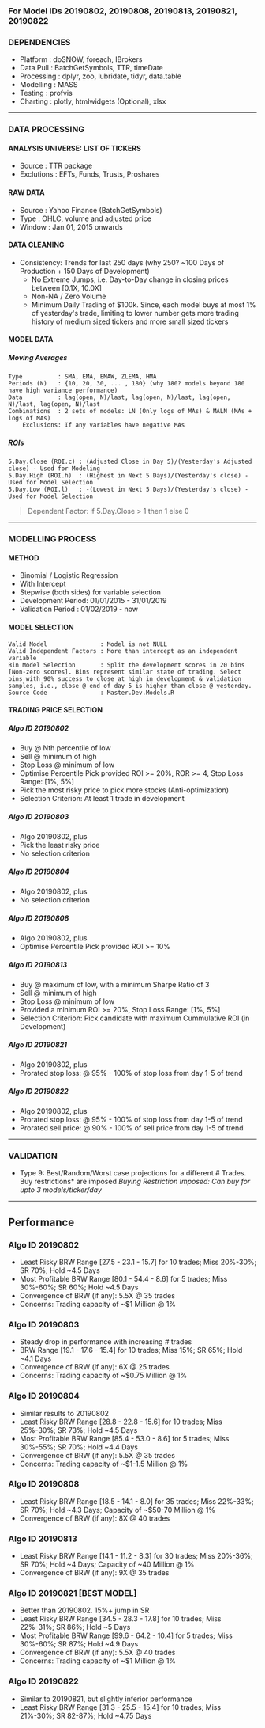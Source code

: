 ### For Model IDs 20190802, 20190808, 20190813, 20190821, 20190822
### DEPENDENCIES 
- Platform    	: doSNOW, foreach, IBrokers
- Data Pull   	: BatchGetSymbols, TTR, timeDate
- Processing  	: dplyr, zoo, lubridate, tidyr, data.table
- Modelling   	: MASS
- Testing     	: profvis
- Charting    	: plotly, htmlwidgets (Optional), xlsx

***
### DATA PROCESSING
#### ANALYSIS UNIVERSE: LIST OF TICKERS
- Source      	: TTR package
- Exclutions  	: EFTs, Funds, Trusts, Proshares

#### RAW DATA 
- Source      	: Yahoo Finance (BatchGetSymbols)
- Type        	: OHLC, volume and adjusted price
- Window      	: Jan 01, 2015 onwards

#### DATA CLEANING
- Consistency: Trends for last 250 days (why 250? ~100 Days of Production + 150 Days of Development)
    + No Extreme Jumps, i.e. Day-to-Day change in closing prices between [0.1X, 10.0X]
    + Non-NA / Zero Volume
    + Minimum Daily Trading of $100k. Since, each model buys at most 1% of yesterday's trade, limiting to lower number gets more trading history of medium sized tickers and more small sized tickers

#### MODEL DATA 

##### Moving Averages
    Type          : SMA, EMA, EMAW, ZLEMA, HMA 
    Periods (N)   : {10, 20, 30, ... , 180} (why 180? models beyond 180 have high variance performance)
    Data          : lag(open, N)/last, lag(open, N)/last, lag(open, N)/last, lag(open, N)/last 
    Combinations  : 2 sets of models: LN (Only logs of MAs) & MALN (MAs + logs of MAs)
        Exclusions: If any variables have negative MAs

##### ROIs
    5.Day.Close (ROI.c) : (Adjusted Close in Day 5)/(Yesterday's Adjusted close) - Used for Modeling
    5.Day.High (ROI.h)  : (Highest in Next 5 Days)/(Yesterday's close) - Used for Model Selection
    5.Day.Low (ROI.l)   : -(Lowest in Next 5 Days)/(Yesterday's close) - Used for Model Selection
    
> Dependent Factor: if 5.Day.Close > 1 then 1 else 0
  
***
### MODELLING PROCESS
#### METHOD
- Binomial / Logistic Regression 
- With Intercept
- Stepwise (both sides) for variable selection
- Development Period: 01/01/2015 - 31/01/2019
- Validation Period : 01/02/2019 - now
  
#### MODEL SELECTION
    Valid Model               : Model is not NULL
    Valid Independent Factors : More than intercept as an independent variable
    Bin Model Selection       : Split the development scores in 20 bins [Non-zero scores]. Bins represent similar state of trading. Select bins with 90% success to close at high in development & validation samples, i.e., close @ end of day 5 is higher than close @ yesterday.
    Source Code               : Master.Dev.Models.R

#### TRADING PRICE SELECTION

##### Algo ID 20190802
- Buy @ Nth percentile of low
- Sell @ minimum of high
- Stop Loss @ minimum of low
- Optimise Percentile Pick provided ROI >= 20%, ROR >= 4, Stop Loss Range: [1%, 5%]
- Pick the most risky price to pick more stocks (Anti-optimization)
- Selection Criterion: At least 1 trade in development

##### Algo ID 20190803
- Algo 20190802, plus
- Pick the least risky price
- No selection criterion

##### Algo ID 20190804
- Algo 20190802, plus
- No selection criterion

##### Algo ID 20190808
- Algo 20190802, plus
- Optimise Percentile Pick provided ROI >= 10%

##### Algo ID 20190813
- Buy @ maximum of low, with a minimum Sharpe Ratio of 3
- Sell @ minimum of high
- Stop Loss @ minimum of low
- Provided a minimum ROI >= 20%, Stop Loss Range: [1%, 5%]
- Selection Criterion: Pick candidate with maximum Cummulative ROI (in Development)

##### Algo ID 20190821
- Algo 20190802, plus
- Prorated stop loss: @ 95% - 100% of stop loss from day 1-5 of trend

##### Algo ID 20190822
- Algo 20190802, plus
- Prorated stop loss: @ 95% - 100% of stop loss from day 1-5 of trend
- Prorated sell price: @ 90% - 100% of sell price from day 1-5 of trend

***
### VALIDATION 
- Type 9: Best/Random/Worst case projections for a different # Trades. Buy restrictions* are imposed
*Buying Restriction Imposed: Can buy for upto 3 models/ticker/day*

***
## Performance

### Algo ID 20190802
- Least Risky BRW Range [27.5	- 23.1 - 15.7] for 10 trades; Miss 20%-30%; SR 70%; Hold ~4.5 Days
- Most Profitable BRW Range [80.1	- 54.4 - 8.6] for 5 trades; Miss 30%-60%; SR 60%; Hold ~4.5 Days
- Convergence of BRW (if any): 5.5X @ 35 trades
- Concerns: Trading capacity of ~$1 Million @ 1%

### Algo ID 20190803
- Steady drop in performance with increasing # trades
- BRW Range [19.1	- 17.6 - 15.4] for 10 trades; Miss 15%; SR 65%; Hold ~4.1 Days
- Convergence of BRW (if any): 6X @ 25 trades
- Concerns: Trading capacity of ~$0.75 Million @ 1%

### Algo ID 20190804
- Similar results to 20190802
- Least Risky BRW Range [28.8 - 22.8 - 15.6] for 10 trades; Miss 25%-30%; SR 73%; Hold ~4.5 Days
- Most Profitable BRW Range [85.4 - 53.0 - 8.6] for 5 trades; Miss 30%-55%; SR 70%; Hold ~4.4 Days
- Convergence of BRW (if any): 5.5X @ 35 trades
- Concerns: Trading capacity of ~$1-1.5 Million @ 1%

### Algo ID 20190808
- Least Risky BRW Range [18.5	- 14.1 - 8.0] for 35 trades; Miss 22%-33%; SR 70%; Hold ~4.3 Days; Capacity of ~$50-70 Million @ 1%
- Convergence of BRW (if any): 8X @ 40 trades

### Algo ID 20190813
- Least Risky BRW Range [14.1 - 11.2 - 8.3] for 30 trades; Miss 20%-36%; SR 70%; Hold ~4 Days; Capacity of ~40 Million @ 1%
- Convergence of BRW (if any): 9X @ 35 trades

### Algo ID 20190821 [BEST MODEL]
- Better than 20190802. 15%+ jump in SR
- Least Risky BRW Range [34.5 - 28.3 - 17.8] for 10 trades; Miss 22%-31%; SR 86%; Hold ~5 Days
- Most Profitable BRW Range [99.6 - 64.2 - 10.4] for 5 trades; Miss 30%-60%; SR 87%; Hold ~4.9 Days
- Convergence of BRW (if any): 5.5X @ 40 trades
- Concerns: Trading capacity of ~$1 Million @ 1%

### Algo ID 20190822
- Similar to 20190821, but slightly inferior performance
- Least Risky BRW Range [31.3 - 25.5 - 15.4] for 10 trades; Miss 21%-30%; SR 82-87%; Hold ~4.75 Days

